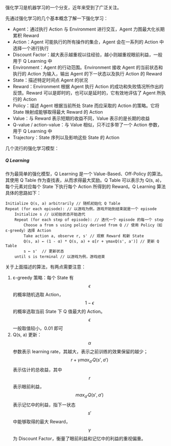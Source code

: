 强化学习是机器学习的一个分支，近年来受到了广泛关注。

先通过强化学习的几个基本概念了解一下强化学习：

- Agent：通过执行 Action 与 Environment 进行交互，Agent 力图最大化长期累积 Reward
- Action：Agent 可能执行的所有操作的集合，Agent 会在一系列的 Action 中选择一个进行执行
- Discount Factor：越大表示越重视以往经验，越小则越重视眼前利益，一般用于 Q Learning 中
- Environment：Agent 的行动范围。Environment 接收 Agent 的当前状态和执行的 Action 为输入，输出 Agent 的下一状态以及执行 Action 的 Reward
- State：描述特定时间点 Agent 的状况
- Reward：Environment 根据 Agent 执行 Action 的成功和失败情况所作出的反馈。Reward 可以是即时的，也可以是延时的，它有效地评估了 Agent 所执行的 Action
- Policy：描述 Agent 根据当前所处 State 而应采取的 Action 的策略。它将 State 映射成能够取得最大 Reward 的 Action
- Value：与 Reward 表示短期的收益不同，Value 表示的是长期的收益
- Q-value / action-value：与 Value 相似，只不过多带了一个 Action 参数，用于 Q Learning 中
- Trajectory：State 序列以及影响这些 State 的 Action

几个流行的强化学习模型：

##### Q Learning

作为最简单的强化模型，Q Learning 是一个 Value-Based、Off-Policy 的算法。其使用 Q Table 作为查找表，从而求得最大奖励。Q Table 可以表示为 Q(s, a)，每个元素对应每个 State 下执行每个 Action 所得到的 Reward。Q Learning 算法具体的思路如下：

```
Initialize Q(s, a) arbitrarily // 随机初始化 Q Table
Repeat (for each episode): // 以游戏为例，游戏开始到结束就是一个 episode
    Initialize s // 以初始状态开始迭代
    Repeat (for each step of episode): // 迭代一个 episode 的每一个 step
        Choose a from s using policy derived from Q // 使用 Policy（如 ε-greedy）选择 Action
        Take action a, observe r, s' // 观察 Reward 和新 State
        Q(s, a) ← (1 - α) * Q(s, a) + α[r + γmaxQ(s', a')] // 更新 Q Table
        s ← s'	// 更新状态
    until s is terminal // 以游戏为例，游戏结束
```

关于上面描述的算法，有两点需要注意：

1. ε-greedy 策略：每个 State 有 $$\epsilon$$ 的概率随机选取 Action，$$1 - \epsilon$$ 的概率选取当前 State 下 Q 值最大的 Action。$$\epsilon$$ 一般取值较小，0.01 即可
2. Q(s, a) 更新：$$\alpha$$ 参数表示 learning rate，其越大，表示之前训练的效果保留的越少；$$r + γmax_{a'}Q(s', a')$$ 表示估计的总收益，其中 $$r$$ 表示眼前利益，$$max_{a'}Q(s', a')$$ 表示记忆中的利益，指下一状态 $$s'$$ 中能够取得的最大 Reward，$$\gamma$$ 为 Discount Factor，衡量了眼前利益和记忆中的利益的重视偏重。 